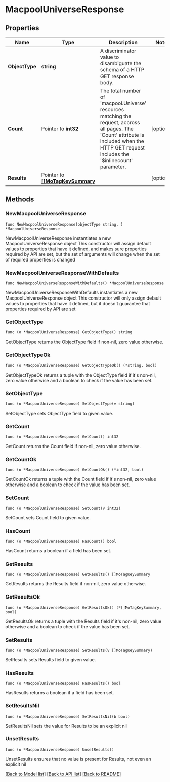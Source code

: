# MacpoolUniverseResponse

## Properties

Name | Type | Description | Notes
------------ | ------------- | ------------- | -------------
**ObjectType** | **string** | A discriminator value to disambiguate the schema of a HTTP GET response body. | 
**Count** | Pointer to **int32** | The total number of &#39;macpool.Universe&#39; resources matching the request, accross all pages. The &#39;Count&#39; attribute is included when the HTTP GET request includes the &#39;$inlinecount&#39; parameter. | [optional] 
**Results** | Pointer to [**[]MoTagKeySummary**](MoTagKeySummary.md) |  | [optional] 

## Methods

### NewMacpoolUniverseResponse

`func NewMacpoolUniverseResponse(objectType string, ) *MacpoolUniverseResponse`

NewMacpoolUniverseResponse instantiates a new MacpoolUniverseResponse object
This constructor will assign default values to properties that have it defined,
and makes sure properties required by API are set, but the set of arguments
will change when the set of required properties is changed

### NewMacpoolUniverseResponseWithDefaults

`func NewMacpoolUniverseResponseWithDefaults() *MacpoolUniverseResponse`

NewMacpoolUniverseResponseWithDefaults instantiates a new MacpoolUniverseResponse object
This constructor will only assign default values to properties that have it defined,
but it doesn't guarantee that properties required by API are set

### GetObjectType

`func (o *MacpoolUniverseResponse) GetObjectType() string`

GetObjectType returns the ObjectType field if non-nil, zero value otherwise.

### GetObjectTypeOk

`func (o *MacpoolUniverseResponse) GetObjectTypeOk() (*string, bool)`

GetObjectTypeOk returns a tuple with the ObjectType field if it's non-nil, zero value otherwise
and a boolean to check if the value has been set.

### SetObjectType

`func (o *MacpoolUniverseResponse) SetObjectType(v string)`

SetObjectType sets ObjectType field to given value.


### GetCount

`func (o *MacpoolUniverseResponse) GetCount() int32`

GetCount returns the Count field if non-nil, zero value otherwise.

### GetCountOk

`func (o *MacpoolUniverseResponse) GetCountOk() (*int32, bool)`

GetCountOk returns a tuple with the Count field if it's non-nil, zero value otherwise
and a boolean to check if the value has been set.

### SetCount

`func (o *MacpoolUniverseResponse) SetCount(v int32)`

SetCount sets Count field to given value.

### HasCount

`func (o *MacpoolUniverseResponse) HasCount() bool`

HasCount returns a boolean if a field has been set.

### GetResults

`func (o *MacpoolUniverseResponse) GetResults() []MoTagKeySummary`

GetResults returns the Results field if non-nil, zero value otherwise.

### GetResultsOk

`func (o *MacpoolUniverseResponse) GetResultsOk() (*[]MoTagKeySummary, bool)`

GetResultsOk returns a tuple with the Results field if it's non-nil, zero value otherwise
and a boolean to check if the value has been set.

### SetResults

`func (o *MacpoolUniverseResponse) SetResults(v []MoTagKeySummary)`

SetResults sets Results field to given value.

### HasResults

`func (o *MacpoolUniverseResponse) HasResults() bool`

HasResults returns a boolean if a field has been set.

### SetResultsNil

`func (o *MacpoolUniverseResponse) SetResultsNil(b bool)`

 SetResultsNil sets the value for Results to be an explicit nil

### UnsetResults
`func (o *MacpoolUniverseResponse) UnsetResults()`

UnsetResults ensures that no value is present for Results, not even an explicit nil

[[Back to Model list]](../README.md#documentation-for-models) [[Back to API list]](../README.md#documentation-for-api-endpoints) [[Back to README]](../README.md)


